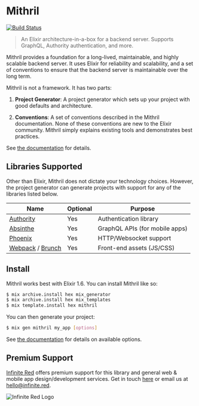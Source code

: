 # Mithril
[![Build Status](https://semaphoreci.com/api/v1/projects/39401688-bc0e-4d65-85b0-075dd293d2c7/1625736/badge.svg)](https://semaphoreci.com/ir/mithril)

> An Elixir architecture-in-a-box for a backend server. Supports GraphQL, Authority authentication, and more.

Mithril provides a foundation for a long-lived, maintainable, and highly
scalable backend server. It uses Elixir for reliability and scalability, and
a set of conventions to ensure that the backend server is maintainable over
the long term.

Mithril is not a framework. It has two parts:

1. **Project Generator**: A project generator which sets up your project
   with good defaults and architecture.

2. **Conventions**: A set of conventions described in the Mithril
   documentation. None of these conventions are new to the Elixir community.
   Mithril simply explains existing tools and demonstrates best practices.

See [the documentation](https://hexdocs.pm/mithril) for details.

## Libraries Supported

Other than Elixir, Mithril does not dictate your technology choices.
However, the project generator can generate projects with support for
any of the libraries listed below.

| Name                                                             | Optional | Purpose                        |
| ---------------------------------------------------------------- | -------- | ------------------------------ |
| [Authority](https://github.com/infinitered/authority)            | Yes      | Authentication library         |
| [Absinthe](https://absinthe-graphql.org)                         | Yes      | GraphQL APIs (for mobile apps) |
| [Phoenix](https://phoenixframework.org)                          | Yes      | HTTP/Websocket support         |
| [Webpack](https://webpack.js.org/) / [Brunch](http://brunch.io/) | Yes      | Front-end assets (JS/CSS)      |

## Install

Mithril works best with Elixir 1.6. You can install Mithril like so:

```sh
$ mix archive.install hex mix_generator
$ mix archive.install hex mix_templates
$ mix template.install hex mithril
```

You can then generate your project:

```sh
$ mix gen mithril my_app [options]
```

See [the documentation](https://hexdocs.pm/mithril) for details on available options.

## Premium Support

[Infinite Red](https://infinite.red) offers premium support for this library and general web &
mobile app design/development services. Get in touch [here](https://infinite.red/contact) or email us at [hello@infinite.red](mailto:hello@infinite.red).

![Infinite Red Logo](https://infinite.red/images/infinite_red_logo_colored.png)
